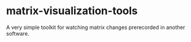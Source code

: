 matrix-visualization-tools
==========================

A very simple toolkit for watching matrix changes prerecorded in another software.
